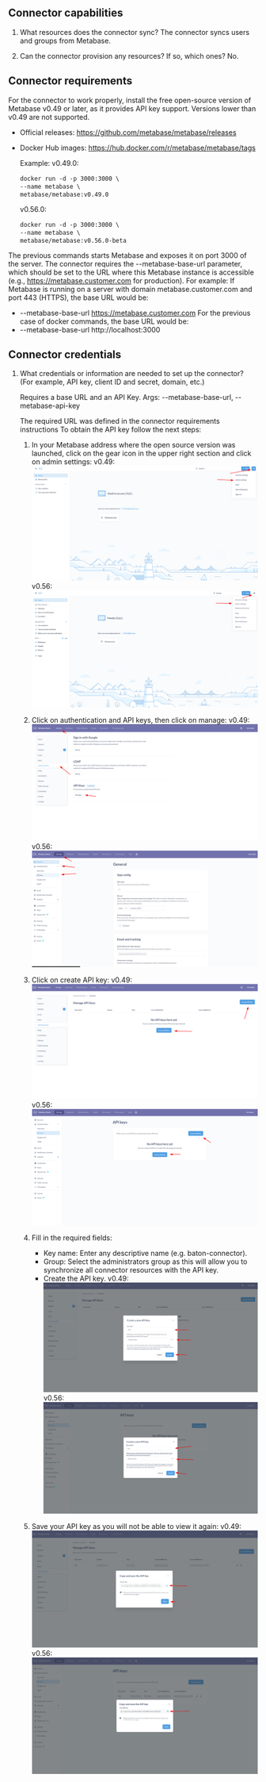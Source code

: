 ## Connector capabilities

1. What resources does the connector sync?
   The connector syncs users and groups from Metabase.

2. Can the connector provision any resources? If so, which ones?
   No.

## Connector requirements
For the connector to work properly, install the free open-source version of Metabase v0.49 or later, as it provides API key support.
Versions lower than v0.49 are not supported.

* Official releases: https://github.com/metabase/metabase/releases
* Docker Hub images: https://hub.docker.com/r/metabase/metabase/tags

  Example:
  v0.49.0:
  ```
  docker run -d -p 3000:3000 \
  --name metabase \
  metabase/metabase:v0.49.0
  ```
  v0.56.0:
  ```
  docker run -d -p 3000:3000 \
  --name metabase \
  metabase/metabase:v0.56.0-beta
  ```
The previous commands starts Metabase and exposes it on port 3000 of the server.
The connector requires the --metabase-base-url parameter, which should be set to the URL where this Metabase instance is accessible (e.g., https://metabase.customer.com for production).
For example:
If Metabase is running on a server with domain metabase.customer.com and port 443 (HTTPS), the base URL would be:
   * --metabase-base-url https://metabase.customer.com
For the previous case of docker commands, the base URL would be:
   * --metabase-base-url http://localhost:3000

## Connector credentials
1. What credentials or information are needed to set up the connector? (For example, API key, client ID and secret, domain, etc.)

   Requires a base URL and an API Key. Args: --metabase-base-url, --metabase-api-key

   The required URL was defined in the connector requirements instructions
   To obtain the API key follow the next steps:  
   1. In your Metabase address where the open source version was launched, click on the gear icon in the upper right section and click on admin settings:
      v0.49:
      ![1-049.png](1-049.png)
      v0.56:   
      ![1-056.png](1-056.png)
   
   2. Click on authentication and API keys, then click on manage:
      v0.49:
      ![2-049.png](2-049.png)
      v0.56:
      ![2-056.png](2-056.png)

   3. Click on create API key:
      v0.49:
      ![3-049.png](3-049.png)
      v0.56:
      ![3-056.png](3-056.png)

   4. Fill in the required fields:
      * Key name: Enter any descriptive name (e.g. baton-connector). 
      * Group: Select the administrators group as this will allow you to synchronize all connector resources with the API key. 
      * Create the API key.
      v0.49:
      ![4-049.png](4-049.png)
      v0.56:
      ![4-056.png](4-056.png)

   5. Save your API key as you will not be able to view it again:
      v0.49:
      ![5-049.png](5-049.png)
      v0.56:
      ![5-056.png](5-056.png)

   

